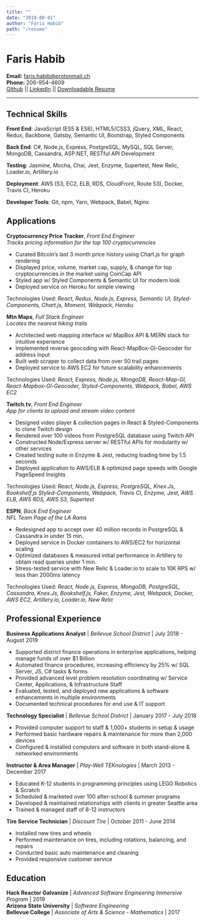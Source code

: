 ```yaml
---
title: ""
date: "2019-08-01"
author: "Faris Habib"
path: "/resume"
---
```


Faris Habib
============

   <b>Email:</b> faris.habib@protonmail.ch<br>
   <b>Phone:</b> 206-954-4609<br>
   [Github](https://github.com/fhabib229) || [LinkedIn](https://www.linkedin.com/in/farishabib/) || [Downloadable Resume](https://s3-us-west-2.amazonaws.com/frshbb.com/FH_Resume_August_2019.pdf)

----

Technical Skills
---------

**Front End**:
JavaScript (ES5 & ES6), HTML5/CSS3, jQuery, XML, React, Redux, Backbone, Gatsby, Semantic UI, Bootstrap, Styled Components

**Back End**:
C#, Node.js, Express, PostgreSQL, MySQL, SQL Server, MongoDB, Cassandra, ASP.NET, RESTful API Development

**Testing**:
Jasmine, Mocha, Chai, Jest, Enzyme, Supertest, New Relic, Loader.io, Artillery.io

**Deployment**:
AWS (S3, EC2, ELB, RDS, CloudFront, Route 53), Docker, Travis CI, Heroku

**Developer Tools**:
Git, npm, Yarn, Webpack, Babel, Nginx

Applications
---------

**Cryptocurrency Price Tracker**, *Front End Engineer*<br>
<i>Tracks pricing information for the top 100 cryptocurrencies</i>

* Curated Bitcoin’s last 3 month price history using Chart.js for graph rendering
* Displayed price, volume, market cap, supply, & change for top cryptocurrencies in the market using CoinCap API
* Styled app w/ Styled Components & Semantic UI for modern look
* Deployed service on Heroku for simple viewing

Technologies Used:
<i>React, Redux, Node.js, Express, Semantic UI, Styled-Components, Chart.js, Moment, Webpack, Heroku</i>

**Mtn Maps**, *Full Stack Engineer*<br>
<i>Locates the nearest hiking trails</i>

* Architected web mapping interface w/ MapBox API & MERN stack for intuitive experience
* Implemented reverse geocoding with React-MapBox-Gl-Geocoder for address input
* Built web scraper to collect data from over 50 trail pages
* Deployed service to AWS EC2 for future scalability enhancements

Technologies Used:
<i>React, Express, Node.js, MongoDB, React-Map-Gl, React-Mapbox-Gl-Geocoder, Styled-Components, Webpack, Babel, AWS EC2</i>

**Twitch.tv**, *Front End Engineer*<br>
<i>App for clients to upload and stream video content</i>

* Designed video player & collection pages in React & Styled-Components to clone Twitch design
* Rendered over 100 videos from PostgreSQL database using Twitch API
* Constructed Node/Express server w/ RESTful APIs for modularity w/ other services
* Created testing suite in Enzyme & Jest, reducing loading time by 1.5 seconds
* Deployed application to AWS/ELB & optimized page speeds with Google PageSpeed Insights

Technologies Used:
<i>React, Node.js, Express, PostgreSQL, Knex.Js, Bookshelf.js Styled-Components, Webpack, Travis CI, Enzyme, Jest, AWS ELB, AWS RDS, AWS S3, Supertest</i>

**ESPN**, *Back End Engineer*<br>
<i>NFL Team Page of the LA Rams</i>

* Redesigned app to accept over 40 million records in PostgreSQL & Cassandra in under 15 min.
* Deployed service in Docker containers to AWS/EC2 for horizontal scaling
* Optimized databases & measured initial performance in Artillery to obtain read queries under 1 min.
* Stress-tested service with New Relic & Loader.io to scale to 10K RPS w/ less than 2000ms latency

Technologies Used:
<i>React, Node.js, Express, MongoDB, PostgreSQL, Cassandra, Knex.Js, Bookshelf.js, Faker, Enzyme, Jest, Webpack, Docker, AWS EC2, Artillery.io, Loader.io, New Relic</i>

Professional Experience
---------

**Business Applications Analyst** | *Bellevue School District* | July 2018 - August 2019

* Supported district finance operations in enterprise applications, helping manage funds of over $1 Billion
* Automated finance procedures, increasing efficiency by 25% w/ SQL Server, JS, C# tasks & forms
* Provided advanced level problem resolution coordinating w/ Service Center, Applications, & Infrastructure Staff
* Evaluated, tested, and deployed new applications & software enhancements in multiple environments
* Documented technical procedures for end use & IT support

**Technology Specialist** | *Bellevue School District* | January 2017 - July 2018

* Provided computer support to staff & 1,000+ students in setup & usage
* Performed basic hardware repairs & maintenance for more than 2,000 devices
* Configured & installed computers and software in both stand-alone & networked environments

**Instructor & Area Manager** | *Play-Well TEKnologies* | March 2013 - December 2017

* Educated K-12 students in programming principles using LEGO Robotics & Scratch
* Scheduled & marketed over 100 after-school & summer programs
* Developed & maintained relationships with clients in greater Seattle area
* Trained & managed staff of 8-12 instructors

**Tire Service Technician** | *Discount Tire* | October 2011 - June 2014

* Installed new tires and wheels
* Performed maintenance on tires, including rotations, balancing, and repairs
* Conducted basic auto maintenance and cleaning
* Provided responsive customer service


Education
---------

**Hack Reactor Galvanize** | *Advanced Software Engineering Immersive Program* | 2019<br>
**Arizona State University** | *Software Engineering* <br>
**Bellevue College** | *Associate of Arts & Science - Mathematics* | 2017<br>



